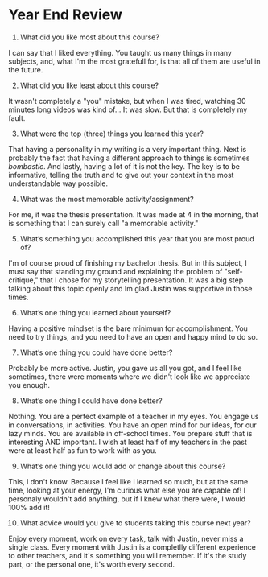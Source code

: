 # Year End Review

1) What did you like most about this course?

I can say that I liked everything. You taught us many things in many subjects, and, what I'm the most gratefull for, is that all of them are useful in the future.

2) What did you like least about this course?

It wasn't completely a "you" mistake, but when I was tired, watching 30 minutes long videos was kind of... It was slow. But that is completely my fault.

3) What were the top (three) things you learned this year?

That having a personality in my writing is a very important thing. Next is probably the fact that having a different approach to things is sometimes <i>bombastic</i>. And lastly, having a lot of it is not the key. The key is to be informative, telling the truth and to give out your context in the most understandable way possible.

4) What was the most memorable activity/assignment?

For me, it was the thesis presentation. It was made at 4 in the morning, that is something that I can surely call "a memorable activity."

5) What’s something you accomplished this year that you are most proud of?

I'm of course proud of finishing my bachelor thesis. But in this subject, I must say that standing my ground and explaining the problem of "self-critique," that I chose for my storytelling presentation. It was a big step talking about this topic openly and Im glad Justin was supportive in those times.

6) What’s one thing you learned about yourself?

Having a positive mindset is the bare minimum for accomplishment. You need to try things, and you need to have an open and happy mind to do so.

7) What’s one thing you could have done better?

Probably be more active. Justin, you gave us all you got, and I feel like sometimes, there were moments where we didn't look like we appreciate you enough.

8) What’s one thing I could have done better?

Nothing. You are a perfect example of a teacher in my eyes. You engage us in conversations, in activities. You have an open mind for our ideas, for our lazy minds. You are available in off-school times. You prepare stuff that is interesting AND important. I wish at least half of my teachers in the past were at least half as fun to work with as you.

9) What’s one thing you would add or change about this course?

This, I don't know. Because I feel like I learned so much, but at the same time, looking at your energy, I'm curious what else you are capable of! I personaly wouldn't add anything, but if I knew what there were, I would 100% add it!

10) What advice would you give to students taking this course next year?

Enjoy every moment, work on every task, talk with Justin, never miss a single class. Every moment with Justin is a completlly different experience to other teachers, and it's something you will remember. If it's the study part, or the personal one, it's worth every second.
